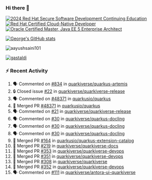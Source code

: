 ### Hi there 👋

<!--START_SECTION:badges-->
[![2024 Red Hat Secure Software Development Continuing Education](https://images.credly.com/size/110x110/images/36a76b78-c5bf-45cf-ac2c-48c3825260c7/blob)](http://www.credly.com/badges/c86e9a17-d2c3-4554-b890-7d0521710eb6 "2024 Red Hat Secure Software Development Continuing Education")
[![Red Hat Certified Cloud-Native Developer](https://images.credly.com/size/110x110/images/12ef4e4e-3d8d-4caf-9ab1-858c5bcb9619/image.png)](http://www.credly.com/badges/b6402e31-0894-48e6-b488-e2e551dcc809 "Red Hat Certified Cloud-Native Developer")
[![Oracle Certified Master, Java EE 5 Enterprise Architect](https://images.credly.com/size/110x110/images/1fa3549c-674c-4779-b3d6-d7d64eac2c23/Oracle-Certification-badge_OC-Master.png)](http://www.credly.com/badges/2565574e-b81d-410e-ab7d-24666ddcbe00 "Oracle Certified Master, Java EE 5 Enterprise Architect")
<!--END_SECTION:badges-->

[![George's GitHub stats](https://github-readme-stats.vercel.app/api?username=gastaldi&show=reviews,prs_merged&hide=contribs,prs&theme=transparent&show_icons=true)](https://github.com/anuraghazra/github-readme-stats)

<p align="left"> <img src="https://komarev.com/ghpvc/?username=gastaldi&label=Profile%20views&color=0e75b6&style=for-the-badge" alt="aayushsaini101" /> </p>

<p align="left"> <a href="https://github.com/ryo-ma/github-profile-trophy"><img src="https://github-profile-trophy.vercel.app/?username=gastaldi" alt="gastaldi" /></a> </p>

### :zap: Recent Activity

<!--START_SECTION:activity-->
1. 🗣 Commented on [#834](https://github.com/quarkiverse/quarkus-artemis/issues/834#issuecomment-2974943390) in [quarkiverse/quarkus-artemis](https://github.com/quarkiverse/quarkus-artemis)
2. 🔒 Closed issue [#22](https://github.com/quarkiverse/quarkiverse-release/issues/22) in [quarkiverse/quarkiverse-release](https://github.com/quarkiverse/quarkiverse-release)
3. 🗣 Commented on [#48371](https://github.com/quarkusio/quarkus/pull/48371#issuecomment-2973885746) in [quarkusio/quarkus](https://github.com/quarkusio/quarkus)
4. 🎉 Merged PR [#48371](https://github.com/quarkusio/quarkus/pull/48371) in [quarkusio/quarkus](https://github.com/quarkusio/quarkus)
5. 🗣 Commented on [#21](https://github.com/quarkiverse/quarkiverse-release/issues/21#issuecomment-2972787551) in [quarkiverse/quarkiverse-release](https://github.com/quarkiverse/quarkiverse-release)
6. 🗣 Commented on [#30](https://github.com/quarkiverse/quarkus-docling/issues/30#issuecomment-2971420035) in [quarkiverse/quarkus-docling](https://github.com/quarkiverse/quarkus-docling)
7. 🗣 Commented on [#30](https://github.com/quarkiverse/quarkus-docling/issues/30#issuecomment-2971417862) in [quarkiverse/quarkus-docling](https://github.com/quarkiverse/quarkus-docling)
8. 🗣 Commented on [#30](https://github.com/quarkiverse/quarkus-docling/issues/30#issuecomment-2971416314) in [quarkiverse/quarkus-docling](https://github.com/quarkiverse/quarkus-docling)
9. 🎉 Merged PR [#164](https://github.com/quarkusio/quarkus-extension-catalog/pull/164) in [quarkusio/quarkus-extension-catalog](https://github.com/quarkusio/quarkus-extension-catalog)
10. 🎉 Merged PR [#219](https://github.com/quarkiverse/quarkiverse-docs/pull/219) in [quarkiverse/quarkiverse-docs](https://github.com/quarkiverse/quarkiverse-docs)
11. 🎉 Merged PR [#353](https://github.com/quarkiverse/quarkiverse-devops/pull/353) in [quarkiverse/quarkiverse-devops](https://github.com/quarkiverse/quarkiverse-devops)
12. 🎉 Merged PR [#351](https://github.com/quarkiverse/quarkiverse-devops/pull/351) in [quarkiverse/quarkiverse-devops](https://github.com/quarkiverse/quarkiverse-devops)
13. 🎉 Merged PR [#308](https://github.com/quarkiverse/quarkiverse/pull/308) in [quarkiverse/quarkiverse](https://github.com/quarkiverse/quarkiverse)
14. 🎉 Merged PR [#352](https://github.com/quarkiverse/quarkiverse-devops/pull/352) in [quarkiverse/quarkiverse-devops](https://github.com/quarkiverse/quarkiverse-devops)
15. 🗣 Commented on [#111](https://github.com/quarkiverse/antora-ui-quarkiverse/issues/111#issuecomment-2965066816) in [quarkiverse/antora-ui-quarkiverse](https://github.com/quarkiverse/antora-ui-quarkiverse)
<!--END_SECTION:activity-->

